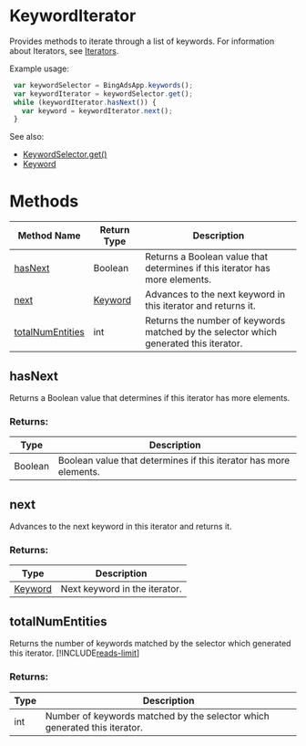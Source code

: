 # KeywordIterator
Provides methods to iterate through a list of keywords. For information about Iterators, see [Iterators](../concepts/iterators).

Example usage:
```javascript
 var keywordSelector = BingAdsApp.keywords();
 var keywordIterator = keywordSelector.get();
 while (keywordIterator.hasNext()) {
   var keyword = keywordIterator.next();
 }
```

See also:

- [KeywordSelector.get()](./KeywordSelector#get)
- [Keyword](./Keyword)


# Methods
|Method Name|Return Type|Description|
|-|-|-
[hasNext](#hasnext)|Boolean|Returns a Boolean value that determines if this iterator has more elements.
[next](#next)|[Keyword](./Keyword)|Advances to the next keyword in this iterator and returns it.
[totalNumEntities](#totalnumentities)|int|Returns the number of keywords matched by the selector which generated this iterator.

## <a name="hasnext"></a>hasNext
Returns a Boolean value that determines if this iterator has more elements.

### Returns:
|Type|Description|
|-|-
Boolean|Boolean value that determines if this iterator has more elements.

## <a name="next"></a>next
Advances to the next keyword in this iterator and returns it.

### Returns:
|Type|Description|
|-|-
[Keyword](./Keyword)|Next keyword in the iterator.

## <a name="totalnumentities"></a>totalNumEntities
Returns the number of keywords matched by the selector which generated this iterator. [!INCLUDE[reads-limit](../includes/reads-limit.md)]

### Returns:
|Type|Description|
|-|-
int|Number of keywords matched by the selector which generated this iterator.

